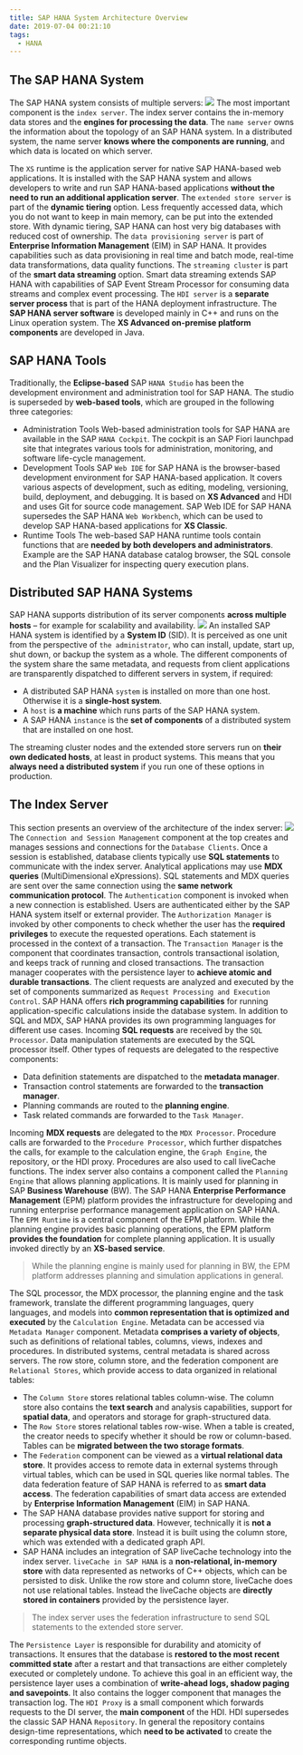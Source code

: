 ```yaml
---
title: SAP HANA System Architecture Overview
date: 2019-07-04 00:21:10
tags:
  - HANA
---
```

## The SAP HANA System
The SAP HANA system consists of multiple servers:
![](https://raw.githubusercontent.com/was48i/mPOST/master/HANA/3-1.jpg)
The most important component is the `index server`. The index server contains the in-memory data stores and the **engines for processing the data**.
The `name server` owns the information about the topology of an SAP HANA system. In a distributed system, the name server **knows where the components are running**, and which data is located on which server.
<!--more-->
The `XS` runtime is the application server for native SAP HANA-based web applications. It is installed with the SAP HANA system and allows developers to write and run SAP HANA-based applications **without the need to run an additional application server**.
The `extended store server` is part of the **dynamic tiering** option. Less frequently accessed data, which you do not want to keep in main memory, can be put into the extended store. With dynamic tiering, SAP HANA can host very big databases with reduced cost of ownership.
The `data provisioning server` is part of **Enterprise Information Management** (EIM) in SAP HANA. It provides capabilities such as data provisioning in real time and batch mode, real-time data transformations, data quality functions.
The `streaming cluster` is part of the **smart data streaming** option. Smart data streaming extends SAP HANA with capabilities of SAP Event Stream Processor for consuming data streams and complex event processing.
The `HDI server` is a **separate server process** that is part of the HANA deployment infrastructure.
The **SAP HANA server software** is developed mainly in C++ and runs on the Linux operation system. The **XS Advanced on-premise platform components** are developed in Java.
## SAP HANA Tools
Traditionally, the **Eclipse-based** SAP `HANA Studio` has been the development environment and administration tool for SAP HANA. The studio is superseded by **web-based tools**, which are grouped in the following three categories:
- Administration Tools
Web-based administration tools for SAP HANA are available in the SAP `HANA Cockpit`. The cockpit is an SAP Fiori launchpad site that integrates various tools for administration, monitoring, and software life-cycle management.
- Development Tools
SAP `Web IDE` for SAP HANA is the browser-based development environment for SAP HANA-based application. It covers various aspects of development, such as editing, modeling, versioning, build, deployment, and debugging. It is based on **XS Advanced** and HDI and uses Git for source code management.
SAP Web IDE for SAP HANA supersedes the SAP HANA `Web Workbench`, which can be used to develop SAP HANA-based applications for **XS Classic**.
- Runtime Tools
The web-based SAP HANA runtime tools contain functions that are **needed by both developers and administrators**. Example are the SAP HANA database catalog browser, the SQL console and the Plan Visualizer for inspecting query execution plans.

## Distributed SAP HANA Systems
SAP HANA supports distribution of its server components **across multiple hosts** – for example for scalability and availability.
![](https://raw.githubusercontent.com/was48i/mPOST/master/HANA/3-2.jpg)
An installed SAP HANA system is identified by a **System ID** (SID). It is perceived as one unit from the perspective of `the administrator`, who can install, update, start up, shut down, or backup the system as a whole. The different components of the system share the same metadata, and requests from client applications are transparently dispatched to different servers in system, if required:
-  A distributed SAP HANA `system` is installed on more than one host. Otherwise it is a **single-host system**.
- A `host` is **a machine** which runs parts of the SAP HANA system.
- A SAP HANA `instance` is the **set of components** of a distributed system that are installed on one host.

The streaming cluster nodes and the extended store servers run on **their own dedicated hosts**, at least in product systems. This means that you **always need a distributed system** if you run one of these options in production.
## The Index Server
This section presents an overview of the architecture of the index server:
![](https://raw.githubusercontent.com/was48i/mPOST/master/HANA/3-3.jpg)
The `Connection and Session Management` component at the top creates and manages sessions and connections for the `Database Clients`. Once a session is established, database clients typically use **SQL statements** to communicate with the index server. Analytical applications may use **MDX queries** (MultiDimensional eXpressions). SQL statements and MDX queries are sent over the same connection using the **same network communication protocol**.
The `Authentication` component is invoked when a new connection is established. Users are authenticated either by the SAP HANA system itself or external provider. The `Authorization Manager` is invoked by other components to check whether the user has the **required privileges** to execute the requested operations.
Each statement is processed in the context of a transaction. The `Transaction Manager` is the component that coordinates transaction, controls transactional isolation, and keeps track of running and closed transactions. The transaction manager cooperates with the persistence layer to **achieve atomic and durable transactions**.
The client requests are analyzed and executed by the set of components summarized as `Request Processing and Execution Control`. SAP HANA offers **rich programming capabilities** for running application-specific calculations inside the database system. In addition to SQL and MDX, SAP HANA provides its own programming languages for different use cases.
Incoming **SQL requests** are received by the `SQL Processor`. Data manipulation statements are executed by the SQL processor itself. Other types of requests are delegated to the respective components:
- Data definition statements are dispatched to the **metadata manager**.
- Transaction control statements are forwarded to the **transaction manager**.
- Planning commands are routed to the **planning engine**.
- Task related commands are forwarded to the `Task Manager`.

Incoming **MDX requests** are delegated to the `MDX Processor`. Procedure calls are forwarded to the `Procedure Processor`, which further dispatches the calls, for example to the calculation engine, the `Graph Engine`, the repository, or the HDI proxy. Procedures are also used to call liveCache functions.
The index server also contains a component called the `Planning Engine` that allows planning applications. It is mainly used for planning in SAP **Business Warehouse** (BW).
The SAP HANA **Enterprise Performance Management** (EPM) platform provides the infrastructure for developing and running enterprise performance management application on SAP HANA. The `EPM Runtime` is a central component of the EPM platform. While the planning engine provides basic planning operations, the EPM platform **provides the foundation** for complete planning application. It is usually invoked directly by an **XS-based service**.
> While the planning engine is mainly used for planning in BW, the EPM platform addresses planning and simulation applications in general.

The SQL processor, the MDX processor, the planning engine and the task framework, translate the different programming languages, query languages, and models into **common representation that is optimized and executed** by the `Calculation Engine`.
Metadata can be accessed via `Metadata Manager` component. Metadata **comprises a variety of objects**, such as definitions of relational tables, columns, views, indexes and procedures. In distributed systems, central metadata is shared across servers.
The row store, column store, and the federation component are `Relational Stores`, which provide access to data organized in  relational tables:
- The `Column Store` stores relational tables column-wise. The column store also contains the **text search** and analysis capabilities, support for **spatial data**, and operators and storage for graph-structured data.
- The `Row Store` stores relational tables row-wise. When a table is created, the creator needs to specify whether it should be row or column-based. Tables can be **migrated between the two storage formats**.
- The `Federation` component can be viewed as a **virtual relational data store**. It provides access to remote data in external systems through virtual tables, which can be used in SQL queries like normal tables. The data federation feature of SAP HANA is referred to as **smart data access**. The federation capabilities of smart data access are extended by **Enterprise Information Management** (EIM) in SAP HANA.
- The SAP HANA database provides native support for storing and processing **graph-structured data**. However, technically it is **not a separate physical data store**. Instead it is built using the column store, which was extended with a dedicated graph API.
- SAP HANA includes an integration of SAP liveCache technology into the index server. `liveCache in SAP HANA` is a **non-relational, in-memory store** with data represented as networks of C++ objects, which can be persisted to disk. Unlike the row store and column store, liveCache does not use relational tables. Instead the liveCache objects are **directly stored in containers** provided by the persistence layer.

> The index server uses the federation infrastructure to send SQL statements to the extended store server.

The `Persistence Layer` is responsible for durability and atomicity of transactions. It ensures that the database is **restored to the most recent committed state** after a restart and that transactions are either completely executed or completely undone. To achieve this goal in an efficient way, the persistence layer uses a combination of **write-ahead logs, shadow paging and savepoints**. It also contains the logger component that manages the transaction log.
The `HDI Proxy` is a small component which forwards requests to the DI server, the **main component** of the HDI. HDI supersedes the classic SAP HANA `Repository`. In general the repository contains design-time representations, which **need to be activated** to create the corresponding runtime objects.
